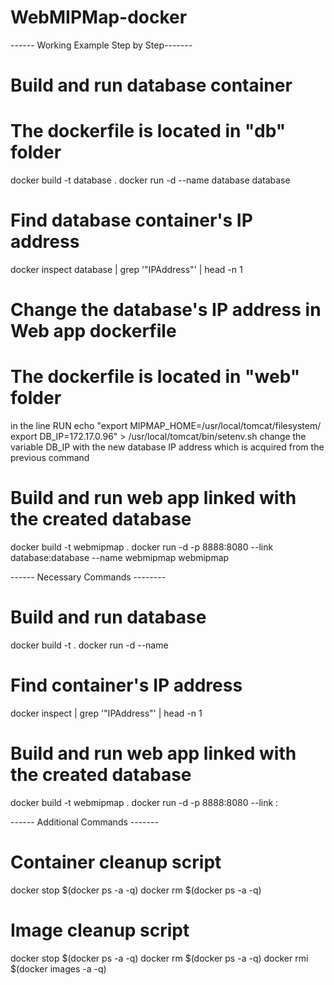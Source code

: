 # WebMIPMap-docker

------ Working Example Step by Step-------
# Build and run database container
# The dockerfile is located in "db" folder
docker build -t database .
docker run -d --name database database

# Find database container's IP address
docker inspect database | grep '"IPAddress"' | head -n 1

# Change the database's IP address in Web app dockerfile
# The dockerfile is located in "web" folder
in the line RUN echo "export MIPMAP_HOME=/usr/local/tomcat/filesystem/ export DB_IP=172.17.0.96" > /usr/local/tomcat/bin/setenv.sh
change the variable DB_IP with the new database IP address which is acquired from the previous command

# Build and run web app linked with the created database
docker build -t webmipmap .
docker run -d -p 8888:8080 --link database:database --name webmipmap webmipmap


------ Necessary Commands --------
# Build and run database
docker build -t <CONTAINER NAME> .
docker run -d --name <CONTAINER ALIAS> <DB CONTAINER NAME>

# Find container's IP address
docker inspect <CONTAINER NAME> | grep '"IPAddress"' | head -n 1

# Build and run web app linked with the created database
docker build -t webmipmap .
docker run -d -p 8888:8080 --link <CONTAINER ALIAS>:<DB CONTAINER NAME> <WEB CONTAINER NAME>

------ Additional Commands -------

# Container cleanup script
docker stop $(docker ps -a -q)
docker rm $(docker ps -a -q)

# Image cleanup script
docker stop $(docker ps -a -q)
docker rm $(docker ps -a -q)
docker rmi $(docker images -a -q)
